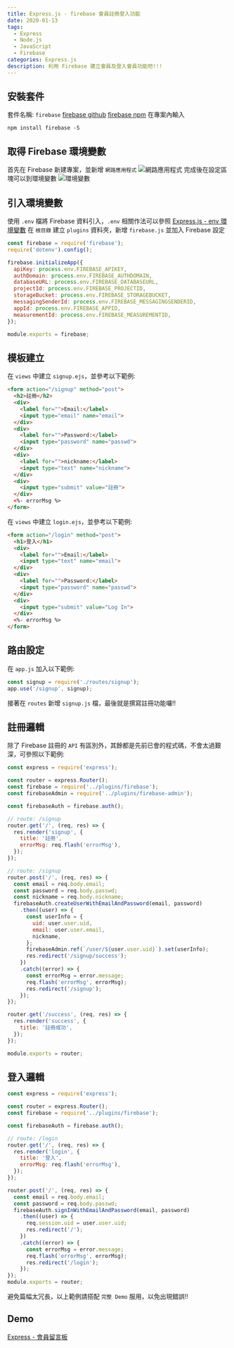 ```yaml
---
title: Express.js - firebase 會員註冊登入功能
date: 2020-01-13
tags: 
  - Express
  - Node.js
  - JavaScript
  - Firebase
categories: Express.js
description: 利用 Firebase 建立會員及登入會員功能吧!!!
---
```

## 安裝套件
套件名稱: `firebase`
[firebase github](https://github.com/firebase/firebase-js-sdk)
[firebase npm](https://www.npmjs.com/package/firebase)
在專案內輸入
```
npm install firebase -S
```

## 取得 Firebase 環境變數
首先在 Firebase 新建專案，並新增 `網路應用程式` 
![網路應用程式](https://i.imgur.com/X7gEGGj.png)
完成後在設定區塊可以到環境變數
![環境變數](https://i.imgur.com/8RClT42.png)

## 引入環境變數
使用 `.env` 檔將 Firebase 資料引入，`.env` 相關作法可以參照 [Express.js - env 環境變數](https://syj0905.github.io/Express-js/20200107/express-env/)
在 `根目錄` 建立 `plugins` 資料夾，新增 `firebase.js` 並加入 Firebase 設定
``` JavaScript
const firebase = require('firebase');
require('dotenv').config();

firebase.initializeApp({
  apiKey: process.env.FIREBASE_APIKEY,
  authDomain: process.env.FIREBASE_AUTHDOMAIN,
  databaseURL: process.env.FIREBASE_DATABASEURL,
  projectId: process.env.FIREBASE_PROJECTID,
  storageBucket: process.env.FIREBASE_STORAGEBUCKET,
  messagingSenderId: process.env.FIREBASE_MESSAGINGSENDERID,
  appId: process.env.FIREBASE_APPID,
  measurementId: process.env.FIREBASE_MEASUREMENTID,
});

module.exports = firebase;
```

## 模板建立
在 `views` 中建立 `signup.ejs`，並參考以下範例:
``` HTML
<form action="/signup" method="post">
  <h2>註冊</h2>
  <div>
    <label for="">Email:</label>
    <input type="email" name="email">
  </div>
  <div>
    <label for="">Password:</label>
    <input type="password" name="passwd">
  </div>
  <div>
    <label for="">nickname:</label>
    <input type="text" name="nickname">
  </div>
  <div>
    <input type="submit" value="註冊">
  </div>
  <%- errorMsg %>
</form>
```
在 `views` 中建立 `login.ejs`，並參考以下範例:
``` HTML
<form action="/login" method="post">
  <h1>登入</h1>
  <div>
    <label for="">Email:</label>
    <input type="text" name="email">
  </div>
  <div>
    <label for="">Password:</label>
    <input type="password" name="passwd">
  </div>
  <div>
    <input type="submit" value="Log In">
  </div>
  <%- errorMsg %>
</form>
```


## 路由設定
在 `app.js` 加入以下範例:
``` JavaScript
const signup = require('./routes/signup');
app.use('/signup', signup);
```
接著在 `routes` 新增 `signup.js` 檔，最後就是撰寫註冊功能囉!!

## 註冊邏輯
除了 Firebase 註冊的 `API` 有區別外，其餘都是先前已會的程式碼，不會太過艱深，可參照以下範例:
``` JavaScript
const express = require('express');

const router = express.Router();
const firebase = require('../plugins/firebase');
const firebaseAdmin = require('../plugins/firebase-admin');

const firebaseAuth = firebase.auth();

// route: /signup
router.get('/', (req, res) => {
  res.render('signup', {
    title: '註冊',
    errorMsg: req.flash('errorMsg'),
  });
});

// route: /signup
router.post('/', (req, res) => {
  const email = req.body.email;
  const password = req.body.passwd;
  const nickname = req.body.nickname;
  firebaseAuth.createUserWithEmailAndPassword(email, password)
    .then((user) => {
      const userInfo = {
        uid: user.user.uid,
        email: user.user.email,
        nickname,
      };
      firebaseAdmin.ref(`/user/${user.user.uid}`).set(userInfo);
      res.redirect('/signup/success');
    })
    .catch((error) => {
      const errorMsg = error.message;
      req.flash('errorMsg', errorMsg);
      res.redirect('/signup');
    });
});

router.get('/success', (req, res) => {
  res.render('success', {
    title: '註冊成功',
  });
});

module.exports = router;
```
## 登入邏輯
``` JavaScript
const express = require('express');

const router = express.Router();
const firebase = require('../plugins/firebase');

const firebaseAuth = firebase.auth();

// route: /login
router.get('/', (req, res) => {
  res.render('login', {
    title: '登入',
    errorMsg: req.flash('errorMsg'),
  });
});

router.post('/', (req, res) => {
  const email = req.body.email;
  const password = req.body.passwd;
  firebaseAuth.signInWithEmailAndPassword(email, password)
    .then((user) => {
      req.session.uid = user.user.uid;
      res.redirect('/');
    })
    .catch((error) => {
      const errorMsg = error.message;
      req.flash('errorMsg', errorMsg);
      res.redirect('/login');
    });
});
module.exports = router;
```
避免篇幅太冗長，以上範例請搭配 `完整 Demo` 服用，以免出現錯誤!! 

## Demo
[Express - 會員留言板](https://github.com/SYJ0905/Express-Admin)